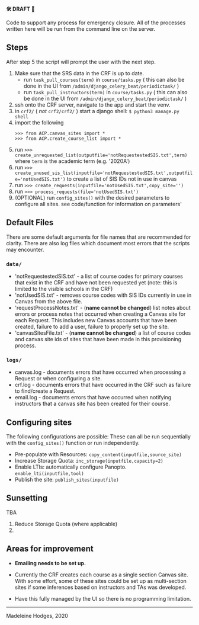 
**🛠 DRAFT 📝**

Code to support any process for emergency closure.
All of the processes written here will be run from the command line on the server.


## Steps
After step 5 the script will prompt the user with the next step.

1. Make sure that the SRS data in the CRF is up to date.
    - run `task_pull_courses(term)` in `course/tasks.py` ( this can also be done in the UI from `/admin/django_celery_beat/periodictask/` )
    - run `task_pull_instructors(term)` in `course/tasks.py` ( this can also be done in the UI from `/admin/django_celery_beat/periodictask/` )
2. ssh onto the CRF server, navigate to the app and start the venv. 
3. in `crf2/` ( *not* `crf2/crf2/` ) start a django shell: `$ python3 manage.py shell`
4. import the following
    ```
    >>> from ACP.canvas_sites import *
    >>> from ACP.create_course_list import *
    ```
5. run `>>> create_unrequested_list(outputfile='notRequestestedSIS.txt',term)` where `term` is the academic term (e.g. '2020A')
6. run `>>> create_unused_sis_list(inputfile='notRequestestedSIS.txt',outputfile='notUsedSIS.txt')` to create a list of SIS IDs not in use in canvas
7. run `>>> create_requests(inputfile='notUsedSIS.txt',copy_site='')`
8. run `>>> process_requests(file='notUsedSIS.txt')`
9. (OPTIONAL) run `config_sites()` with the desired parameters to configure all sites. see code/function for information on parameters'

## Default Files 
There are some default arguments for file names that are recommended for clarity. There are also log files which document most errors that the scripts may encounter. 

### `data/`
- 'notRequestestedSIS.txt' - a list of course codes for primary courses that exist in the CRF and have not been requested yet (note: this is limited to the visible schools in the CRF)
- 'notUsedSIS.txt' - removes course codes with SIS IDs currently in use in Canvas from the above file. 
- 'requestProcessNotes.txt' - (**name cannot be changed**) list notes about errors or process notes that occurred when creating a Canvas site for each Request. This includes new Canvas accounts that have been created, failure to add a user, failure to properly set up the site.
- 'canvasSitesFile.txt' - (**name cannot be changed**) a list of course codes and canvas site ids of sites that have been made in this provisioning process.

### `logs/`
- canvas.log - documents errors that have occurred when processing a Request or when configuring a site. 
- crf.log - documents errors that have occurred in the CRF such as failure to find/create a Request.
- email.log - documents errors that have occurred when notifying instructors that a canvas site has been created for their course. 

## Configuring sites
The following configurations are possible: 
These can all be run sequentially with the `config_sites()` function or run independently.
- Pre-populate with Resources: `copy_content(inputfile,source_site)`
- Increase Storage Quota: `inc_storage(inputfile,capacity=2)`
- Enable LTIs: automatically configure Panopto. `enable_lti(inputfile,tool)`
- Publish the site: `publish_sites(inputfile)`

## Sunsetting
TBA
1. Reduce Storage Quota (where applicable)
2.  

## Areas for improvement
- **Emailing needs to be set up.**

- Currently the CRF creates each course as a single section Canvas site. With some effort, some of these sites could be set up as multi-section sites if some inferences based on instructors and TAs was developed.

- Have this fully managed by the UI so there is no programming limitation.

--- 
Madeleine Hodges, 2020